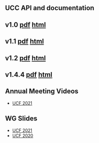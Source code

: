 ## UCC API and documentation

## v1.0 [pdf](api/v1.0/pdf/ucc.pdf) [html](api/v1.0/html/index.html)
## v1.1 [pdf](api/v1.1/pdf/ucc.pdf) [html](api/v1.1/html/index.html)
## v1.2 [pdf](api/v1.2/pdf/ucc.pdf) [html](api/v1.2/html/index.html)
## v1.4.4 [pdf](api/v1.4.4/pdf/ucc.pdf) [html](api/v1.4.4/html/index.html)

## Annual Meeting Videos
* [UCF 2021](https://www.youtube.com/watch?v=KyV4AKy0tUs)

## WG Slides
* [UCF 2021](wg_slides/ucc_am_2021.pdf)
* [UCF 2020](wg_slides/ucc_am_2020.pdf)
